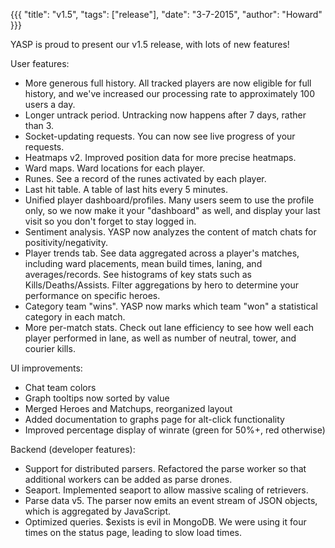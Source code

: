 {{{
  "title": "v1.5",
  "tags": ["release"],
  "date": "3-7-2015",
  "author": "Howard"
}}}

YASP is proud to present our v1.5 release, with lots of new features!

<!--more-->

User features:
* More generous full history.  All tracked players are now eligible for full history, and we've increased our processing rate to approximately 100 users a day.
* Longer untrack period.  Untracking now happens after 7 days, rather than 3.
* Socket-updating requests.  You can now see live progress of your requests.
* Heatmaps v2.  Improved position data for more precise heatmaps.
* Ward maps.  Ward locations for each player.
* Runes.  See a record of the runes activated by each player.
* Last hit table.  A table of last hits every 5 minutes.
* Unified player dashboard/profiles.  Many users seem to use the profile only, so we now make it your "dashboard" as well, and display your last visit so you don't forget to stay logged in.
* Sentiment analysis.  YASP now analyzes the content of match chats for positivity/negativity.
* Player trends tab.  See data aggregated across a player's matches, including ward placements, mean build times, laning, and averages/records. See histograms of key stats such as Kills/Deaths/Assists.  Filter aggregations by hero to determine your performance on specific heroes.
* Category team "wins".  YASP now marks which team "won" a statistical category in each match.
* More per-match stats.  Check out lane efficiency to see how well each player performed in lane, as well as number of neutral, tower, and courier kills.

UI improvements:
* Chat team colors
* Graph tooltips now sorted by value
* Merged Heroes and Matchups, reorganized layout
* Added documentation to graphs page for alt-click functionality
* Improved percentage display of winrate (green for 50%+, red otherwise)

Backend (developer features):
* Support for distributed parsers.  Refactored the parse worker so that additional workers can be added as parse drones.
* Seaport.  Implemented seaport to allow massive scaling of retrievers.
* Parse data v5.  The parser now emits an event stream of JSON objects, which is aggregated by JavaScript.
* Optimized queries.  $exists is evil in MongoDB.  We were using it four times on the status page, leading to slow load times.
